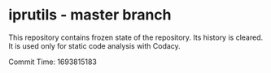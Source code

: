 # iprutils - master branch

This repository contains frozen state of the repository.
Its history is cleared. It is used only for static code
analysis with Codacy.

Commit Time: 1693815183